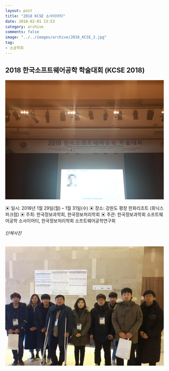 ```yaml
---
layout: post
title: "2018 KCSE 소사이어티"
date: 2018-02-01 13:53
category: archive
comments: false
image: "../../images/archive/2018_KCSE_2.jpg"
tag:
- 소공학회
---
```


## 2018 한국소프트웨어공학 학술대회 (KCSE 2018)  

![소사이어티사진](../../images/archive/2018_KCSE_2.jpg)


▣ 일시: 2018년 1월 29일(월) – 1월 31일(수)
▣ 장소: 강원도 평창 한화리조트 (휘닉스파크점)
▣ 주최: 한국정보과학회, 한국정보처리학회
▣ 주관: 한국정보과학회 소프트웨어공학 소사이어티, 한국정보처리학회 소프트웨어공학연구회


###### 단체사진
![소사이어티단체사진](../../images/archive/2018_KCSE_1.jpg)
